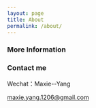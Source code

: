 ```yaml
---
layout: page
title: About
permalink: /about/
---
```




### More Information



### Contact me
Wechat：Maxie--Yang

[maxie.yang.1206@gmail.com](mailto:maxie.yang.1206@gmail.com)
